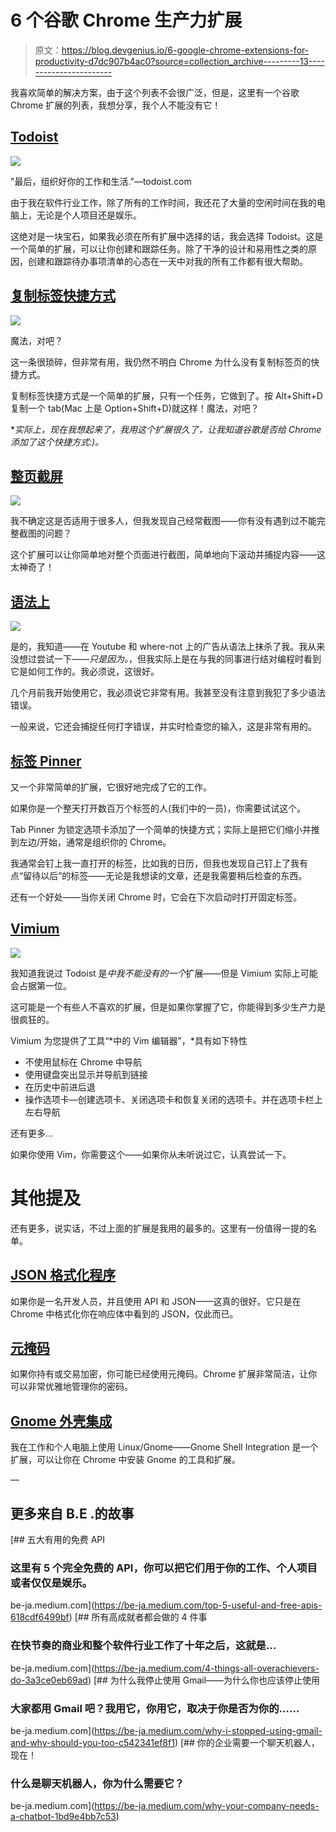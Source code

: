 # 6 个谷歌 Chrome 生产力扩展

> 原文：<https://blog.devgenius.io/6-google-chrome-extensions-for-productivity-d7dc907b4ac0?source=collection_archive---------13----------------------->

我喜欢简单的解决方案，由于这个列表不会很广泛，但是，这里有一个谷歌 Chrome 扩展的列表，我想分享，我个人不能没有它！

## [Todoist](https://chrome.google.com/webstore/detail/todoist-for-chrome/jldhpllghnbhlbpcmnajkpdmadaolakh?hl=en)

![](img/673ad26e6fe7fc2e2521548ef70c1c17.png)

"最后，组织好你的工作和生活."—todoist.com

由于我在软件行业工作，除了所有的工作时间，我还花了大量的空闲时间在我的电脑上，无论是个人项目还是娱乐。

这绝对是一块宝石，如果我必须在所有扩展中选择的话，我会选择 Todoist。这是一个简单的扩展，可以让你创建和跟踪任务。除了干净的设计和易用性之类的原因，创建和跟踪待办事项清单的心态在一天中对我的所有工作都有很大帮助。

## [复制标签快捷方式](https://chrome.google.com/webstore/detail/duplicate-tab-shortcut/klehggjefofgiajjfpoebdidnpjmljhb?hl=en)

![](img/6e7ed2090a7fc05ee1f1f29480e64852.png)

魔法，对吧？

这一条很琐碎，但非常有用，我仍然不明白 Chrome 为什么没有复制标签页的快捷方式。

复制标签快捷方式是一个简单的扩展，只有一个任务，它做到了。按 Alt+Shift+D 复制一个 tab(Mac 上是 Option+Shift+D)就这样！魔法，对吧？

**实际上，现在我想起来了，我用这个扩展很久了，让我知道谷歌是否给 Chrome 添加了这个快捷方式:)。*

## [整页截屏](https://chrome.google.com/webstore/detail/full-page-screenshot-capt/pojgkmkfincpdkdgjepkmdekcahmckjp)

![](img/a0283682bf1a171bdad8c6ac34f23eb8.png)

我不确定这是否适用于很多人，但我发现自己经常截图——你有没有遇到过不能完整截图的问题？

这个扩展可以让你简单地对整个页面进行截图，简单地向下滚动并捕捉内容——这太神奇了！

## [语法上](https://chrome.google.com/webstore/detail/grammarly-grammar-checker/kbfnbcaeplbcioakkpcpgfkobkghlhen)

![](img/177d1b659ada280af6a9c7614c6a5519.png)

是的，我知道——在 Youtube 和 where-not 上的广告从语法上抹杀了我。我从来没想过尝试一下——*只是因为。*，但我实际上是在与我的同事进行结对编程时看到它是如何工作的。我必须说，这很好。

几个月前我开始使用它，我必须说它非常有用。我甚至没有注意到我犯了多少语法错误。

一般来说，它还会捕捉任何打字错误，并实时检查您的输入，这是非常有用的。

## [标签 Pinner](https://chrome.google.com/webstore/detail/tab-pinner-keyboard-short/mbcjcnomlakhkechnbhmfjhnnllpbmlh?hl=en)

又一个非常简单的扩展，它很好地完成了它的工作。

如果你是一个整天打开数百万个标签的人(我们中的一员)，你需要试试这个。

Tab Pinner 为锁定选项卡添加了一个简单的快捷方式；实际上是把它们缩小并推到左边/开始，通常是组织你的 Chrome。

我通常会钉上我一直打开的标签，比如我的日历，但我也发现自己钉上了我有点“留待以后”的标签——无论是我想读的文章，还是我需要稍后检查的东西。

还有一个好处——当你关闭 Chrome 时，它会在下次启动时打开固定标签。

## [Vimium](https://chrome.google.com/webstore/detail/vimium/dbepggeogbaibhgnhhndojpepiihcmeb?hl=en)

![](img/472ac6c2f209a98120d588a6dc5ae8bc.png)

我知道我说过 Todoist 是*中我不能没有的一个*扩展——但是 Vimium 实际上可能会占据第一位。

这可能是一个有些人不喜欢的扩展，但是如果你掌握了它，你能得到多少生产力是很疯狂的。

Vimium 为您提供了工具“*中的 Vim 编辑器”，*具有如下特性

*   不使用鼠标在 Chrome 中导航
*   使用键盘突出显示并导航到链接
*   在历史中前进后退
*   操作选项卡—创建选项卡、关闭选项卡和恢复关闭的选项卡。并在选项卡栏上左右导航

还有更多…

如果你使用 Vim，你需要这个——如果你从未听说过它，认真尝试一下。

# 其他提及

还有更多，说实话，不过上面的扩展是我用的最多的。这里有一份值得一提的名单。

## [JSON 格式化程序](https://chrome.google.com/webstore/detail/json-formatter/bcjindcccaagfpapjjmafapmmgkkhgoa?hl=en)

如果你是一名开发人员，并且使用 API 和 JSON——这真的很好。它只是在 Chrome 中格式化你在响应体中看到的 JSON，仅此而已。

## [元掩码](https://chrome.google.com/webstore/detail/metamask/nkbihfbeogaeaoehlefnkodbefgpgknn?hl=en)

如果你持有或交易加密，你可能已经使用元掩码。Chrome 扩展非常简洁，让你可以非常优雅地管理你的密码。

## [Gnome 外壳集成](https://chrome.google.com/webstore/detail/gnome-shell-integration/gphhapmejobijbbhgpjhcjognlahblep?hl=en)

我在工作和个人电脑上使用 Linux/Gnome——Gnome Shell Integration 是一个扩展，可以让你在 Chrome 中安装 Gnome 的工具和扩展。

—

## 更多来自 B.E .的故事

[](https://be-ja.medium.com/top-5-useful-and-free-apis-618cdf6499bf) [## 五大有用的免费 API

### 这里有 5 个完全免费的 API，你可以把它们用于你的工作、个人项目或者仅仅是娱乐。

be-ja.medium.com](https://be-ja.medium.com/top-5-useful-and-free-apis-618cdf6499bf) [](https://be-ja.medium.com/4-things-all-overachievers-do-3a3ce0eb69ad) [## 所有高成就者都会做的 4 件事

### 在快节奏的商业和整个软件行业工作了十年之后，这就是…

be-ja.medium.com](https://be-ja.medium.com/4-things-all-overachievers-do-3a3ce0eb69ad) [](https://be-ja.medium.com/why-i-stopped-using-gmail-and-why-should-you-too-c542341ef8f1) [## 为什么我停止使用 Gmail——为什么你也应该停止使用

### 大家都用 Gmail 吧？我用它，你用它，取决于你是否为你的……

be-ja.medium.com](https://be-ja.medium.com/why-i-stopped-using-gmail-and-why-should-you-too-c542341ef8f1) [](https://be-ja.medium.com/why-your-company-needs-a-chatbot-1bd9e4bb7c53) [## 你的企业需要一个聊天机器人，现在！

### 什么是聊天机器人，你为什么需要它？

be-ja.medium.com](https://be-ja.medium.com/why-your-company-needs-a-chatbot-1bd9e4bb7c53)